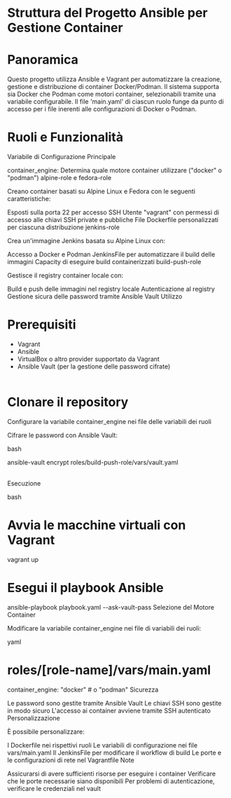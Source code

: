 # Struttura del Progetto Ansible per Gestione Container

# Panoramica

Questo progetto utilizza Ansible e Vagrant per automatizzare la creazione, gestione e distribuzione di container Docker/Podman. Il sistema supporta sia Docker che Podman come motori container, selezionabili tramite una variabile configurabile. Il file 'main.yaml' di ciascun ruolo funge da punto di accesso per i file inerenti alle configurazioni di Docker o Podman.




# Ruoli e Funzionalità

Variabile di Configurazione Principale

container_engine: Determina quale motore container utilizzare ("docker" o "podman")
alpine-role e fedora-role

Creano container basati su Alpine Linux e Fedora con le seguenti caratteristiche:

Esposti sulla porta 22 per accesso SSH
Utente "vagrant" con permessi di accesso alle chiavi SSH private e pubbliche
File Dockerfile personalizzati per ciascuna distribuzione
jenkins-role

Crea un'immagine Jenkins basata su Alpine Linux con:

Accesso a Docker e Podman
JenkinsFile per automatizzare il build delle immagini
Capacity di eseguire build containerizzati
build-push-role

Gestisce il registry container locale con:

Build e push delle immagini nel registry locale
Autenticazione al registry
Gestione sicura delle password tramite Ansible Vault
Utilizzo

# Prerequisiti
- Vagrant  
- Ansible  
- VirtualBox o altro provider supportato da Vagrant  
- Ansible Vault (per la gestione delle password cifrate)<br><br>


# Clonare il repository
Configurare la variabile container_engine nei file delle variabili dei ruoli  

Cifrare le password con Ansible Vault:  

bash  

ansible-vault encrypt roles/build-push-role/vars/vault.yaml<br><br>

Esecuzione

bash
# Avvia le macchine virtuali con Vagrant
vagrant up

# Esegui il playbook Ansible
ansible-playbook playbook.yaml --ask-vault-pass
Selezione del Motore Container

Modificare la variabile container_engine nei file di variabili dei ruoli:

yaml
# roles/[role-name]/vars/main.yaml
container_engine: "docker"  # o "podman"
Sicurezza

Le password sono gestite tramite Ansible Vault
Le chiavi SSH sono gestite in modo sicuro
L'accesso ai container avviene tramite SSH autenticato
Personalizzazione

È possibile personalizzare:

I Dockerfile nei rispettivi ruoli
Le variabili di configurazione nei file vars/main.yaml
Il JenkinsFile per modificare il workflow di build
Le porte e le configurazioni di rete nel Vagrantfile
Note

Assicurarsi di avere sufficienti risorse per eseguire i container
Verificare che le porte necessarie siano disponibili
Per problemi di autenticazione, verificare le credenziali nel vault
